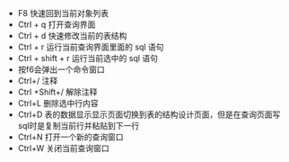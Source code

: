 - F8 快速回到当前对象列表
- Ctrl + q 打开查询界面
- Ctrl + d 快速修改当前的表结构
- Ctrl + r 运行当前查询界面里面的 sql 语句
- Ctrl + shift + r 运行当前选中的 sql 语句
- 按f6会弹出一个命令窗口 
- Ctrl+/ 注释 
- Ctrl +Shift+/ 解除注释 
- Ctrl+L 删除选中行内容 
- Ctrl+D 表的数据显示显示页面切换到表的结构设计页面，但是在查询页面写sql时是复制当前行并粘贴到下一行 
- Ctrl+N 打开一个新的查询窗口 
- Ctrl+W 关闭当前查询窗口 